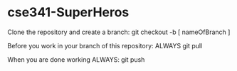 # cse341-SuperHeros

Clone the repository and create a branch: 
git checkout -b [ nameOfBranch ]

Before you work in your branch of this repository:
ALWAYS
git pull


When you are done working ALWAYS:
git push
